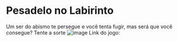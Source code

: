 # Pesadelo no Labirinto
Um ser do abismo te persegue e você tenta fugir, mas será que você consegue? Tente a sorte
![image](https://github.com/user-attachments/assets/d3dae0e5-26e2-4343-a9f0-0ab3e74e56f5)
Link do jogo:
